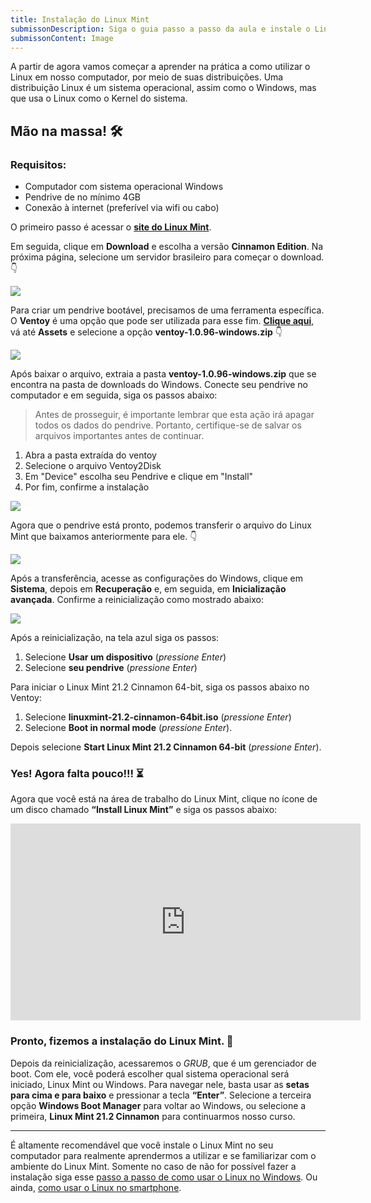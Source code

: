 ```yaml
---
title: Instalação do Linux Mint
submissonDescription: Siga o guia passo a passo da aula e instale o Linux Mint no seu computador. Tire uma foto que mostra o Linux Mint funcionando no seu computador e envie a imagem. No Discord, conte sobre como foi a sua experiência de instalação e o que você achou do Linux Mint.
submissonContent: Image
---
```


A partir de agora vamos começar a aprender na prática a como utilizar o Linux em nosso computador, por meio de suas distribuições. Uma distribuição Linux é um sistema operacional, assim como o Windows, mas que usa o Linux como o Kernel do sistema.

## Mão na massa! 🛠️

### Requisitos:
- Computador com sistema operacional Windows
- Pendrive de no mínimo 4GB
- Conexão à internet (preferível via wifi ou cabo)

O primeiro passo é acessar o [__site do Linux Mint__](https://www.linuxmint.com).

Em seguida, clique em __Download__ e escolha a versão __Cinnamon Edition__. Na próxima página, selecione um servidor brasileiro para começar o download. 👇

<!-- GIF mint-iso-download -->
![](https://menthor-content.s3.sa-east-1.amazonaws.com/b0dc0d10-6633-4555-80cc-4bdaaf58b99c)

Para criar um pendrive bootável, precisamos de uma ferramenta específica. O __Ventoy__ é uma opção que pode ser utilizada para esse fim. [__Clique aqui__](https://github.com/ventoy/Ventoy/releases/tag/v1.0.96), vá até __Assets__ e selecione a opção __ventoy-1.0.96-windows.zip__ 👇

<!-- GIF ventoy-download -->
![](https://menthor-content.s3.sa-east-1.amazonaws.com/f4efdc62-bfb8-48b0-87bc-741ea3cec894)

Após baixar o arquivo, extraia a pasta __ventoy-1.0.96-windows.zip__ que se encontra na pasta de downloads do Windows. Conecte seu pendrive no computador e em seguida, siga os passos abaixo: 

> Antes de prosseguir, é importante lembrar que esta ação irá apagar todos os dados do pendrive. Portanto, certifique-se de salvar os arquivos importantes antes de continuar.

1. Abra a pasta extraída do ventoy
2. Selecione o arquivo Ventoy2Disk
3. Em "Device" escolha seu Pendrive e clique em "Install"
4. Por fim, confirme a instalação

<!-- GIF ventoy-instalation -->
![](https://menthor-content.s3.sa-east-1.amazonaws.com/1a184d16-197a-469f-9084-732e39cfd0bb)

Agora que o pendrive está pronto, podemos transferir o arquivo do Linux Mint que baixamos anteriormente para ele. 👇

<!-- GIF iso-to-ventoy -->
![](https://menthor-content.s3.sa-east-1.amazonaws.com/15987b8c-1f73-4491-82d6-2db90ee2e44b)

Após a transferência, acesse as configurações do Windows, clique em __Sistema__, depois em __Recuperação__ e, em seguida, em __Inicialização avançada__. Confirme a reinicialização como mostrado abaixo:

<!-- GIF boot -->
![](https://menthor-content.s3.sa-east-1.amazonaws.com/5cd520b8-725b-4acb-a250-0d3a27d13c2d)



Após a reinicialização, na tela azul siga os passos:

1. Selecione __Usar um dispositivo__ (_pressione Enter_)
2. Selecione __seu pendrive__ (_pressione Enter_)

Para iniciar o Linux Mint 21.2 Cinnamon 64-bit, siga os passos abaixo no Ventoy:

1. Selecione __linuxmint-21.2-cinnamon-64bit.iso__ (_pressione Enter_)
2. Selecione __Boot in normal mode__ (_pressione Enter_).

Depois selecione __Start Linux Mint 21.2 Cinnamon 64-bit__ (_pressione Enter_).

### Yes! Agora falta pouco!!! ⏳ 

Agora que você está na área de trabalho do Linux Mint, clique no ícone de um disco chamado __“Install Linux Mint”__ e siga os passos abaixo:

<!-- Video mint-instalation1 -->
<iframe width="560" height="315" src="https://www.youtube.com/embed/A6qEEFZQU_c?si=pOwAJARooeWVGp5i" title="YouTube video player" frameborder="0" allow="accelerometer; autoplay; clipboard-write; encrypted-media; gyroscope; picture-in-picture; web-share" allowfullscreen></iframe>

### Pronto, fizemos a instalação do Linux Mint. 🥳

Depois da reinicialização, acessaremos o _GRUB_, que é um gerenciador de boot. Com ele, você poderá escolher qual sistema operacional será iniciado, Linux Mint ou Windows. Para navegar nele, basta usar as __setas para cima e para baixo__ e pressionar a tecla __“Enter”__. Selecione a terceira opção __Windows Boot Manager__ para voltar ao Windows, ou selecione a primeira, __Linux Mint 21.2 Cinnamon__ para continuarmos nosso curso.

---
É altamente recomendável que você instale o Linux Mint no seu computador para realmente aprendermos a utilizar e se familiarizar com o ambiente do Linux Mint. Somente no caso de não for possível fazer a instalação siga esse [passo a passo de como usar o Linux no Windows](https://www.tabnews.com.br/pedromclaro/linux-park-a-melhor-criacao-da-microsoft). Ou ainda, [como usar o Linux no smartphone](#).


